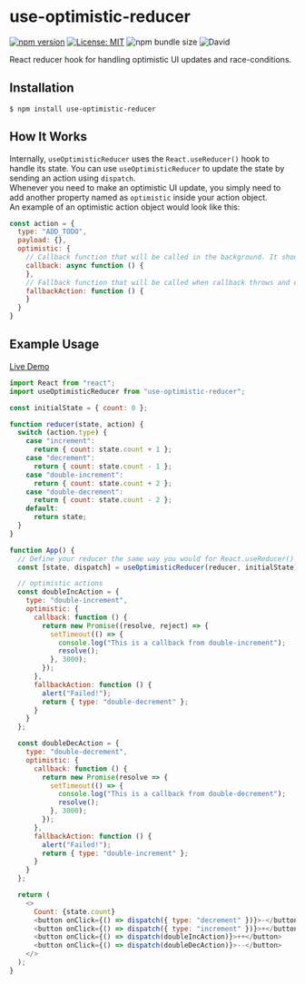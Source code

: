# use-optimistic-reducer
[![npm version](https://badge.fury.io/js/use-optimistic-reducer.svg)](https://badge.fury.io/js/use-optimistic-reducer) [![License: MIT](https://img.shields.io/badge/License-MIT-yellow.svg)](https://opensource.org/licenses/MIT) ![npm bundle size](https://img.shields.io/bundlephobia/minzip/use-optimistic-reducer) ![David](https://img.shields.io/david/aboudicheng/use-optimistic-reducer)

React reducer hook for handling optimistic UI updates and race-conditions.

## Installation
`$ npm install use-optimistic-reducer`

## How It Works
Internally, `useOptimisticReducer` uses the `React.useReducer()` hook to handle its state. You can use `useOptimisticReducer` to update the state by sending an action using `dispatch`.
<br>
Whenever you need to make an optimistic UI update, you simply need to add another property named as `optimistic` inside your action object.
<br>
An example of an optimistic action object would look like this:

```javascript
const action = {
  type: "ADD_TODO",
  payload: {},
  optimistic: {
    // Callback function that will be called in the background. It should be an async function
    callback: async function () {
    },
    // Fallback function that will be called when callback throws and error. You may optionally return an action that will be dispatched immediately.
    fallbackAction: function () {
    }
  }
}
``` 

## Example Usage

[Live Demo](https://stackblitz.com/edit/use-optimistic-reducer?file=index.js)
```javascript
import React from "react";
import useOptimisticReducer from "use-optimistic-reducer";

const initialState = { count: 0 };

function reducer(state, action) {
  switch (action.type) {
    case "increment":
      return { count: state.count + 1 };
    case "decrement":
      return { count: state.count - 1 };
    case "double-increment":
      return { count: state.count + 2 };
    case "double-decrement":
      return { count: state.count - 2 };
    default:
      return state;
  }
}

function App() {
  // Define your reducer the same way you would for React.useReducer()
  const [state, dispatch] = useOptimisticReducer(reducer, initialState);

  // optimistic actions
  const doubleIncAction = {
    type: "double-increment",
    optimistic: {
      callback: function () {
        return new Promise((resolve, reject) => {
          setTimeout(() => {
            console.log("This is a callback from double-increment");
            resolve();
          }, 3000);
        });
      },
      fallbackAction: function () {
        alert("Failed!");
        return { type: "double-decrement" };
      }
    }
  };

  const doubleDecAction = {
    type: "double-decrement",
    optimistic: {
      callback: function () {
        return new Promise(resolve => {
          setTimeout(() => {
            console.log("This is a callback from double-decrement");
            resolve();
          }, 3000);
        });
      },
      fallbackAction: function () {
        alert("Failed!");
        return { type: "double-increment" };
      }
    }
  };

  return (
    <>
      Count: {state.count}
      <button onClick={() => dispatch({ type: "decrement" })}>-</button>
      <button onClick={() => dispatch({ type: "increment" })}>+</button>
      <button onClick={() => dispatch(doubleIncAction)}>++</button>
      <button onClick={() => dispatch(doubleDecAction)}>--</button>
    </>
  );
}
```